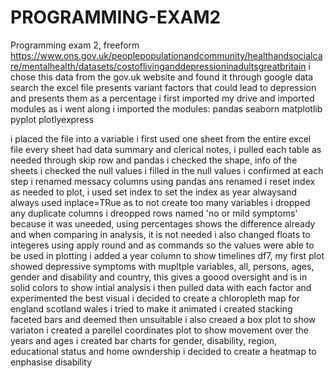 # PROGRAMMING-EXAM2
Programming exam 2, freeform
https://www.ons.gov.uk/peoplepopulationandcommunity/healthandsocialcare/mentalhealth/datasets/costoflivinganddepressioninadultsgreatbritain
i chose this data from the gov.uk website and found it through google data search
the excel file presents variant factors that could lead to depression and presents them as a percentage 
i first imported my drive and imported modules as i went along
i imported the modules:
pandas
seaborn 
matplotlib pyplot
plotlyexpress

i placed the file into a variable
i first used one sheet from the entire excel file
every sheet had data summary and clerical notes, i pulled each table as needed through skip row and pandas
i checked the shape, info of the sheets
i checked the null values
i filled in the null values
i confirmed at each step
i renamed messacy columns using pandas ans renamed
i reset index as needed to plot, i used set index to set the index as year alwaysand always used inplace=TRue as to not create too many variables
i dropped any duplicate columns
i dreopped rows named 'no or mild symptoms' because it was uneeded, using percentages shows the difference already and when comparing in analysis, it is not needed
i also changed floats to integeres using apply round and as commands so the values were able to be used in plotting
i added a year column to show timelines
df7, my first plot showed depressive symptoms with mupltple variables, all, persons, ages, gender and disability and country, this gives a goood oversight and is in solid colors to show intial analysis
i then pulled data with each factor and experimented the best visual
i decided to create a chloropleth map for england scotland wales
i tried to make it animated
i created stacking faceted bars and deemed then unsuitable
i also creaed a box plot to show variaton
i created a parellel coordinates plot to show movement over the years and ages
i created bar charts for gender, disability, region, educational status and home owndership
i decided to create a heatmap to enphasise disability 
